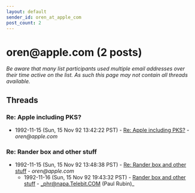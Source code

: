 ```yaml
---
layout: default
sender_id: oren_at_apple_com
post_count: 2
---
```


# oren<span>@</span>apple.com (2 posts)

_Be aware that many list participants used multiple email addresses over their time active on the list. As such this page may not contain all threads available._

## Threads

### Re: Apple including PKS?
+ 1992-11-15 (Sun, 15 Nov 92 13:42:22 PST) - [Re: Apple including PKS?](/archive/1992/11/992d8eb13393ccb082fb29d3ba9a809602d8bca8c116a005260cc7b8f7ca6c00) - _oren@apple.com_

### Re: Rander box and other stuff
+ 1992-11-15 (Sun, 15 Nov 92 13:48:38 PST) - [Re: Rander box and other stuff](/archive/1992/11/7119ccea36c89796d4d6b43267be86a7b9b565ecfd9d1fc00601968384e7d336) - _oren@apple.com_
  + 1992-11-16 (Sun, 15 Nov 92 19:43:32 PST) - [Rander box and other stuff](/archive/1992/11/e11b59565b06248cb1f375fea5a5574451c86671150d75e63b15c0d7704d9fed) - _phr@napa.Telebit.COM (Paul Rubin)_

